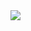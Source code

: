 <picture>
  <source
    srcset="https://github-readme-stats.vercel.app/api?username=matheusnicacio1507&show_icons=true&theme=dark"
    media="(prefers-color-scheme: dark)"
  />
  <source
    srcset="https://github-readme-stats.vercel.app/api?username=matheusnicacio1507&show_icons=true"
    media="(prefers-color-scheme: light), (prefers-color-scheme: no-preference)"
  />
  <img src="https://github-readme-stats.vercel.app/api?username=matheusnicacio1507&show_icons=true" />
</picture>
